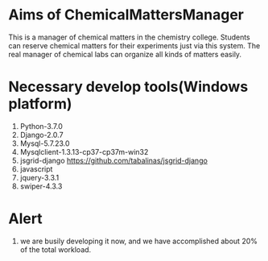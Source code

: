 # Aims of ChemicalMattersManager
This is a manager of chemical matters in the chemistry college.
Students can reserve chemical matters for their experiments just via this system.
The real manager of chemical labs can organize all kinds of matters easily.
# Necessary develop tools(Windows platform)
1. Python-3.7.0
2. Django-2.0.7
3. Mysql-5.7.23.0
4. Mysqlclient-1.3.13-cp37-cp37m-win32
5. jsgrid-django  https://github.com/tabalinas/jsgrid-django
6. javascript
7. jquery-3.3.1
7. swiper-4.3.3
# Alert
1. we are busily developing it now, and we have accomplished about 20% of the total workload. 
